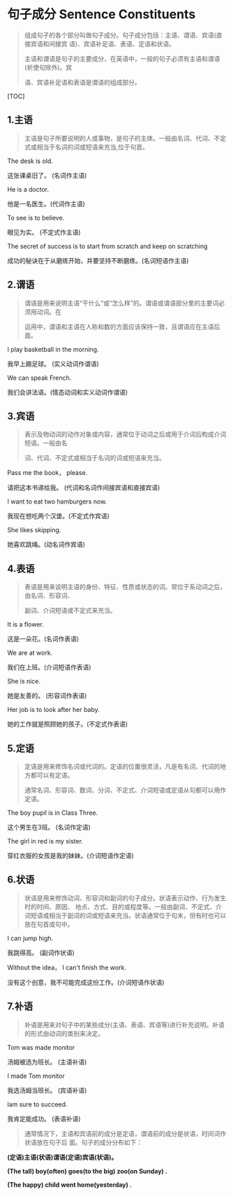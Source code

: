 # 句子成分     Sentence Constituents  

>   组成句子的各个部分叫做句子成分。句子成分包括：主语、谓语、宾语(直接宾语和间接宾  语)、宾语补足语、表语、定语和状语。  
>
>   主语和谓语是句子的主要成分，在英语中，一般的句子必须有主语和谓语(祈使句除外)。宾  
>
>   语、宾语补足语和表语是谓语的组成部分。  

  

[TOC]

## 1.主语  

>   主语是句子所要说明的人或事物，是句子的主体。一般由名词、代词、不定式或相当于名词的词或短语来充当,位于句首。  

  The desk is old.  

  这张课桌旧了。  (名词作主语)  

  He is a doctor.  

  他是一名医生。(代词作主语)  

  To see is to believe.   

 眼见为实。    (不定式作主语)  

  The secret of success is to start from scratch and keep on  scratching  

成功的秘诀在于从磨练开始，并要坚持不断磨练。(名词短语作主语)  

## 2.谓语  

>   谓语是用来说明主语“干什么”或“怎么样”的。谓语或谓语部分里的主要词必须用动词。在  
>
>   运用中，谓语和主语在人称和数的方面应该保持一致，且谓语应在主语后面。

  I play basketball in the morning.  

  我早上踢足球。   (实义动词作谓语)  

  We can speak French.  

  我们会讲法语。(情态动词和实义动词作谓语)  

## 3.宾语  

>   表示及物动词的动作对象或内容，通常位于动词之后或用于介词后构成介词短语。一般由名  
>
> 词、代词、不定式或相当于名词的词或短语来充当。

  Pass me the book， please.  

  请把这本书递给我。  (代词和名词作间接宾语和直接宾语)  

  I want to eat two hamburgers now.  

我现在想吃两个汉堡。(不定式作宾语) 

 She likes skipping.   

  她喜欢跳绳。(动名词作宾语)  

## 4.表语  

>   表语是用来说明主语的身份、特征、性质或状态的词。常位于系动词之后，由名词、形容词、  
>
>   副词、介词短语或不定式来充当。  

It is a flower.  

  这是一朵花。(名词作表语) 

 We are at work.  

  我们在上班。(介词短语作表语)  

She is nice.  

  她是友善的。   (形容词作表语)  

  Her job is to look after her baby.  

  她的工作就是照顾她的孩子。(不定式作表语)  

   

## 5.定语  

>   定语是用来修饰名词或代词的。定语的位置很灵活，凡是有名词、代词的地方都可以有定语。  
>
>   通常名词、形容词、数词、分词、不定式、介词短语或定语从句都可以用作定语。  

The boy pupil is in Class Three.  

  这个男生在3班。   (名词作定语)  

  The girl in red is my sister.   

  穿红衣服的女孩是我的妹妹。(介词短语作定语)  

## 6.状语  

>   状语是用来修饰动词、形容词和副词的句子成分。状语表示动作、行为发生时的时间、原因、  地点、方式、目的或程度等。一般由副词、不定式、介词短语或相当于副词的词或短语来充当。状语通常位于句末，但有时也可以放在句首或句中。

  I can jump high.  

  我跳得高。    (副词作状语)  

  Without the idea， I can't finish the work.  

  没有这个创意，我不可能完成这份工作。(介词短语作状语)  

## 7.补语  

>   补语是用来对句子中的某些成分(主语、表语、宾语等)进行补充说明。补语的形式由动词的类别来决定。

  Tom was made monitor

  汤姆被选为班长。   (主语补语)  

  I made Tom monitor

  我选汤姆当班长。  (宾语补语)  

  lam sure to succeed.

我肯定能成功。  (表语补语)  

>   通常情况下，主语和宾语前的成分是定语，谓语前的成分是状语，时间词作状语放在句子后  面。句子的成分分布如下：  

  **(定语)主语(状语)谓语(定语)宾语(状语)。**  

  **(The tall) boy(often) goes(to the big)  zoo(on Sunday) .**  

  **(The happy) child went home(yesterday) .**  

